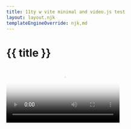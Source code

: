 ```yaml
---
title: 11ty w vite minimal and video.js test
layout: layout.njk
templateEngineOverride: njk,md
---
```


# {{ title }}

<video id="my-player" class="video-js" controls preload="auto" poster="//vjs.zencdn.net/v/oceans.png" data-setup='{}'>
<source src="//vjs.zencdn.net/v/oceans.mp4" type="video/mp4"></source>
<source src="//vjs.zencdn.net/v/oceans.webm" type="video/webm"></source>
<source src="//vjs.zencdn.net/v/oceans.ogv" type="video/ogg"></source>
</video>
